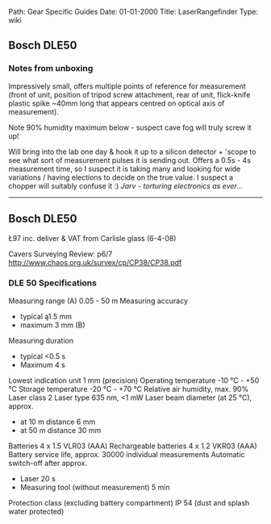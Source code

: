 Path: Gear Specific Guides
Date: 01-01-2000
Title: LaserRangefinder
Type: wiki



Bosch DLE50
-----------





### Notes from unboxing

Impressively small, offers multiple points of reference for measurement
(front of unit, position of tripod screw attachment, rear of unit,
flick-knife plastic spike \~40mm long that appears centred on optical
axis of measurement).

Note 90% humidity maximum below - suspect cave fog will truly screw it
up!

Will bring into the lab one day & hook it up to a silicon detector +
'scope to see what sort of measurement pulses it is sending out. Offers
a 0.5s - 4s measurement time, so I suspect it is taking many and looking
for wide variations / having elections to decide on the true value. I
suspect a chopper will suitably confuse it :) *Jarv - torturing
electronics as ever...*





------------------------------------------------------------------------

Bosch DLE50
-----------

Ł97 inc. deliver & VAT from Carlisle glass (6-4-08)

Cavers Surveying Review: p6/7
<http://www.chaos.org.uk/survex/cp/CP38/CP38.pdf>





### DLE 50 Specifications

Measuring range (A) 0.05 - 50 m Measuring accuracy

-   typical ą1.5 mm
-   maximum 3 mm (B)

Measuring duration

-   typical &lt;0.5 s
-   Maximum 4 s

Lowest indication unit 1 mm (precision) Operating temperature -10 °C -
+50 °C Storage temperature -20 °C - +70 °C Relative air humidity, max.
90% Laser class 2 Laser type 635 nm, &lt;1 mW Laser beam diameter (at 25
°C), approx.

-   at 10 m distance 6 mm
-   at 50 m distance 30 mm

Batteries 4 x 1.5 VLR03 (AAA) Rechargeable batteries 4 x 1.2 VKR03 (AAA)
Battery service life, approx. 30000 individual measurements Automatic
switch-off after approx.

-   Laser 20 s
-   Measuring tool (without measurement) 5 min

Protection class (excluding battery compartment) IP 54 (dust and splash
water protected)
